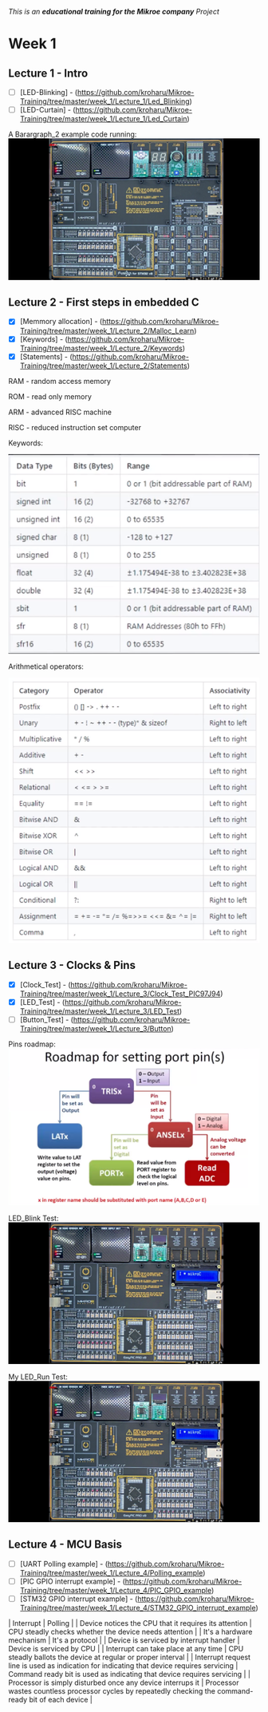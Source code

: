 _This is an **educational training for the Mikroe company** Project_

# Week 1

## Lecture 1 - Intro

- [ ] [LED-Blinking] - (https://github.com/kroharu/Mikroe-Training/tree/master/week_1/Lecture_1/Led_Blinking)
- [ ] [LED-Curtain] - (https://github.com/kroharu/Mikroe-Training/tree/master/week_1/Lecture_1/Led_Curtain)

A Barargraph_2 example code running:
![baragraph_demo](for_readme/baragraph_2.gif)


## Lecture 2 - First steps in embedded C

- [X] [Memmory allocation] - (https://github.com/kroharu/Mikroe-Training/tree/master/week_1/Lecture_2/Malloc_Learn)
- [X] [Keywords] - (https://github.com/kroharu/Mikroe-Training/tree/master/week_1/Lecture_2/Keywords)
- [X] [Statements] - (https://github.com/kroharu/Mikroe-Training/tree/master/week_1/Lecture_2/Statements)

RAM - random access memory

ROM - read only memory

ARM - advanced RISC machine

RISC - reduced instruction set computer

Keywords:

![keywords_memory](for_readme/keywords_memory.png)

Arithmetical operators:

![precedence_table](for_readme/precedence_table.png)


## Lecture 3 - Clocks & Pins

- [X] [Clock_Test] - (https://github.com/kroharu/Mikroe-Training/tree/master/week_1/Lecture_3/Clock_Test_PIC97J94)
- [X] [LED_Test] - (https://github.com/kroharu/Mikroe-Training/tree/master/week_1/Lecture_3/LED_Test)
- [ ] [Button_Test] - (https://github.com/kroharu/Mikroe-Training/tree/master/week_1/Lecture_3/Button)

Pins roadmap:
![pins_roadmap](for_readme/pins_roadmap.png)

LED_Blink Test:
![LED_Blink](for_readme/clock_blink.gif)

My LED_Run Test:
![LED_Run](for_readme/clock_run.gif)


## Lecture 4 - MCU Basis

- [ ] [UART Polling example] - (https://github.com/kroharu/Mikroe-Training/tree/master/week_1/Lecture_4/Polling_example)
- [ ] [PIC GPIO interrupt example] - (https://github.com/kroharu/Mikroe-Training/tree/master/week_1/Lecture_4/PIC_GPIO_example)
- [ ] [STM32 GPIO interrupt example] - (https://github.com/kroharu/Mikroe-Training/tree/master/week_1/Lecture_4/STM32_GPIO_interrupt_example)

| Interrupt                                             | Polling                                               |
| Device notices the CPU that it requires its attention | CPU steadly checks whether the device needs attention |
| It's a hardware mechanism                             | It's a protocol                                       |
| Device is serviced by interrupt handler               | Device is serviced by CPU                             |
| Interrupt can take place at any time                  | CPU steadly ballots the device at regular or proper interval |
| Interrupt request line is used as indication for indicating that device requires servicing | Command ready bit is used as indicating that device requires servicing |
| Processor is simply disturbed once any device interrups it | Processor wastes countless processor cycles by repeatedly checking the command-ready bit of each device |
